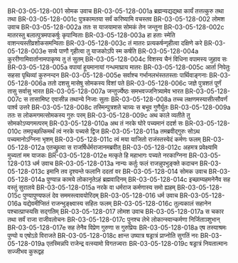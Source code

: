 BR-03-05-128-001	सोमक उवाच
BR-03-05-128-001a	ब्रह्मन्यद्यद्यथा कार्यं तत्तत्कुरु तथा तथा
BR-03-05-128-001c	पुत्रकामतया सर्वं करिष्यामि वचस्तव
BR-03-05-128-002	लोमश उवाच
BR-03-05-128-002a	ततः स याजयामास सोमकं तेन जन्तुना
BR-03-05-128-002c	मातरस्तु बलात्पुत्रमपाकर्षुः कृपान्विताः
BR-03-05-128-003a	हा हताः स्मेति वाशन्त्यस्तीव्रशोकसमन्विताः
BR-03-05-128-003c	तं मातरः प्रत्यकर्षन्गृहीत्वा दक्षिणे करे
BR-03-05-128-003e	सव्ये पाणौ गृहीत्वा तु याजकोऽपि स्म कर्षति
BR-03-05-128-004a	कुररीणामिवार्तानामपाकृष्य तु तं सुतम्
BR-03-05-128-004c	विशस्य चैनं विधिना वपामस्य जुहाव सः
BR-03-05-128-005a	वपायां हूयमानायां गन्धमाघ्राय मातरः
BR-03-05-128-005c	आर्ता निपेतुः सहसा पृथिव्यां कुरुनन्दन
BR-03-05-128-005e	सर्वाश्च गर्भानलभंस्ततस्ताः पार्थिवाङ्गनाः
BR-03-05-128-006a	ततो दशसु मासेषु सोमकस्य विशां पते
BR-03-05-128-006c	जज्ञे पुत्रशतं पूर्णं तासु सर्वासु भारत
BR-03-05-128-007a	जन्तुर्ज्येष्ठः समभवज्जनित्र्यामेव भारत
BR-03-05-128-007c	स तासामिष्ट एवासीन्न तथान्ये निजाः सुताः
BR-03-05-128-008a	तच्च लक्षणमस्यासीत्सौवर्णं पार्श्व उत्तरे
BR-03-05-128-008c	तस्मिन्पुत्रशते चाग्र्यः स बभूव गुणैर्युतः
BR-03-05-128-009a	ततः स लोकमगमत्सोमकस्य गुरुः परम्
BR-03-05-128-009c	अथ काले व्यतीते तु सोमकोऽप्यगमत्परम्
BR-03-05-128-010a	अथ तं नरके घोरे पच्यमानं ददर्श सः
BR-03-05-128-010c	तमपृच्छत्किमर्थं त्वं नरके पच्यसे द्विज
BR-03-05-128-011a	तमब्रवीद्गुरुः सोऽथ पच्यमानोऽग्निना भृशम्
BR-03-05-128-011c	त्वं मया याजितो राजंस्तस्येदं कर्मणः फलम्
BR-03-05-128-012a	एतच्छ्रुत्वा स राजर्षिर्धर्मराजानमब्रवीत्
BR-03-05-128-012c	अहमत्र प्रवेक्ष्यामि मुच्यतां मम याजकः
BR-03-05-128-012e	मत्कृते हि महाभागः पच्यते नरकाग्निना
BR-03-05-128-013	धर्म उवाच
BR-03-05-128-013a	नान्यः कर्तुः फलं राजन्नुपभुङ्क्ते कदाचन
BR-03-05-128-013c	इमानि तव दृश्यन्ते फलानि ददतां वर
BR-03-05-128-014	सोमक उवाच
BR-03-05-128-014a	पुण्यान्न कामये लोकानृतेऽहं ब्रह्मवादिनम्
BR-03-05-128-014c	इच्छाम्यहमनेनैव सह वस्तुं सुरालये
BR-03-05-128-015a	नरके वा धर्मराज कर्मणास्य समो ह्यहम्
BR-03-05-128-015c	पुण्यापुण्यफलं देव सममस्त्वावयोरिदम्
BR-03-05-128-016	धर्म उवाच
BR-03-05-128-016a	यद्येवमीप्सितं राजन्भुङ्क्ष्वास्य सहितः फलम्
BR-03-05-128-016c	तुल्यकालं सहानेन पश्चात्प्राप्स्यसि सद्गतिम्
BR-03-05-128-017	लोमश उवाच
BR-03-05-128-017a	स चकार तथा सर्वं राजा राजीवलोचनः
BR-03-05-128-017c	पुनश्च लेभे लोकान्स्वान्कर्मणा निर्जिताञ्शुभान्
BR-03-05-128-017e	सह तेनैव विप्रेण गुरुणा स गुरुप्रियः
BR-03-05-128-018a	एष तस्याश्रमः पुण्यो य एषोऽग्रे विराजते
BR-03-05-128-018c	क्षान्त उष्यात्र षड्रात्रं प्राप्नोति सुगतिं नरः
BR-03-05-128-019a	एतस्मिन्नपि राजेन्द्र वत्स्यामो विगतज्वराः
BR-03-05-128-019c	षड्रात्रं नियतात्मानः सज्जीभव कुरूद्वह
